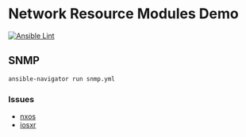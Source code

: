 # Network Resource Modules Demo
[![Ansible Lint](https://github.com/nleiva/ansible-net-modules/actions/workflows/ansible-lint.yml/badge.svg)](https://github.com/nleiva/ansible-net-modules/actions/workflows/ansible-lint.yml)

## SNMP

```bash
ansible-navigator run snmp.yml
```

### Issues

- [nxos](https://github.com/ansible-collections/cisco.nxos/issues/433)
- [iosxr](https://github.com/ansible-collections/cisco.iosxr/issues/215)